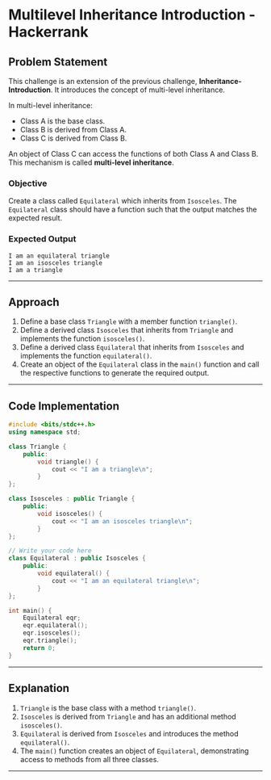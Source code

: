# Multilevel Inheritance Introduction - Hackerrank

## Problem Statement
This challenge is an extension of the previous challenge, **Inheritance-Introduction**. It introduces the concept of multi-level inheritance.

In multi-level inheritance:
- Class A is the base class.
- Class B is derived from Class A.
- Class C is derived from Class B.

An object of Class C can access the functions of both Class A and Class B. This mechanism is called **multi-level inheritance**.

### Objective
Create a class called `Equilateral` which inherits from `Isosceles`. The `Equilateral` class should have a function such that the output matches the expected result.

### Expected Output
```
I am an equilateral triangle
I am an isosceles triangle
I am a triangle
```

---

## Approach
1. Define a base class `Triangle` with a member function `triangle()`.
2. Define a derived class `Isosceles` that inherits from `Triangle` and implements the function `isosceles()`.
3. Define a derived class `Equilateral` that inherits from `Isosceles` and implements the function `equilateral()`.
4. Create an object of the `Equilateral` class in the `main()` function and call the respective functions to generate the required output.

---

## Code Implementation
```cpp
#include <bits/stdc++.h>
using namespace std;

class Triangle {
    public:
        void triangle() {
            cout << "I am a triangle\n";
        }
};

class Isosceles : public Triangle {
    public:
        void isosceles() {
            cout << "I am an isosceles triangle\n";
        }
};

// Write your code here
class Equilateral : public Isosceles {
    public:
        void equilateral() {
            cout << "I am an equilateral triangle\n";
        }
};

int main() {
    Equilateral eqr;
    eqr.equilateral();
    eqr.isosceles();
    eqr.triangle();
    return 0;
}
```

---

## Explanation
1. `Triangle` is the base class with a method `triangle()`.
2. `Isosceles` is derived from `Triangle` and has an additional method `isosceles()`.
3. `Equilateral` is derived from `Isosceles` and introduces the method `equilateral()`.
4. The `main()` function creates an object of `Equilateral`, demonstrating access to methods from all three classes.

---


